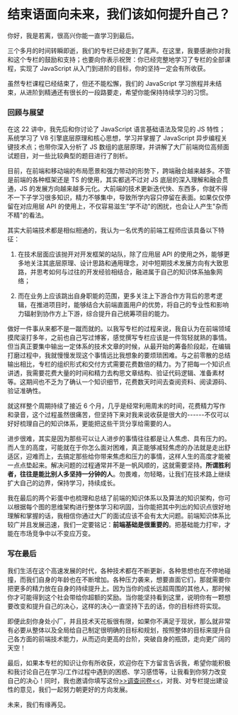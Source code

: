 # 结束语面向未来，我们该如何提升自己？

你好，我是若离，很高兴你能一直学习到最后。

三个多月的时间转瞬即逝，我们的专栏已经走到了尾声。在这里，我要感谢你对我和这个专栏的鼓励和支持；也要向你表示祝贺：你已经完整地学习了专栏的全部课程，实现了 JavaScript 从入门到进阶的目标，你的坚持一定会有所收获。

虽然专栏课程已经结束了，但还不能松懈，我们的 JavaScript 学习旅程并未结束，从进阶到精通还有很长的一段路要走，希望你能保持持续学习的习惯。

### 回顾与展望

在这 22 讲中，我先后和你讨论了 JavaScript 语言基础语法及常见的 JS 特性；系统学习了 V8 引擎底层原理和核心思想，学习并掌握了 JavaScript 异步编程关键技术点；也带你深入分析了 JS 数组的底层原理，并讲解了大厂前端岗位高频面试题目，对一些比较典型的题目进行了剖析。

目前，在前端和移动端的布局愿景和强力带动的形势下，跨端融合越来越多。不管是前端的各种框架还是 TS 的使用，其实都逃不过对 JS 底层的深入理解和融会贯通，JS 的发展方向越来越多元化。大前端的技术更新迭代快、东西多，你就不得不一下子学习很多知识，精力不够集中，导致所学内容只停留在表面。如果仅仅停留在对应用层 API 的使用上，不仅容易滋生"学不动"的困扰，也会让人产生"杂而不精"的看法。

其实大前端技术都是相似相通的，我认为一名优秀的前端工程师应该具备以下特征：

1. 在技术层面应该抛开对开发框架的站队，除了应用层 API 的使用之外，能够更多地关注其底层原理、设计思路和通用理念，对中短期技术发展方向有大致思路，并思考如何与过往的开发经验相结合，融进属于自己的知识体系抽象网络；

2. 而在业务上应该跳出自身职能的范围，更多关注上下游合作方背后的思考逻辑，在推进项目时，能够结合大前端直面用户的优势，将自己的专业性和影响力辐射到协作方上下游，综合提升自己统筹项目的能力。

做好一件事从来都不是一蹴而就的。以我写专栏的过程来说，我自认为在前端领域摸爬滚打多年，之前也自己写过博客，感觉撰写专栏应该是一件驾轻就熟的事情。但当真正要集中输出一定体系的技术文章的时候，从最开始的筹备阶段起，在编辑打磨过程中，我就慢慢发现这个事情远比我想象的要烦琐困难。与之前零散的总结输出相比，专栏的组织形式和交付方式需要花费数倍的精力。为了把每一个知识点讲透，我需要花费大量的时间和精力去构思文章结构、验证代码逻辑、准备素材等。这期间也不乏为了确认一个知识细节，花费数天时间去查阅资料、阅读源码、验证准确性。

就这样整个周期持续了接近 6 个月，几乎是经常利用周末的时间，花费精力写作和录音，这个过程虽然很痛苦，但坚持下来对我来说收获是很大的------不仅可以好好梳理自己的知识体系，更能把这些干货分享给需要的人。

进步很难，其实是因为那些可以让人进步的事情往往都是让人焦虑、具有压力的。而人生的高度，可能就在于你怎么面对困难，真正能够减轻焦虑的办法就是走出舒适区，迎难而上，去搞定那些给你带来焦虑和压力的事情，这样人生的高度才能被一点点垫起来。解决问题的过程通常并不是一帆风顺的，这就需要坚持。**所谓胜利者，往往是能比别人多坚持一分钟的人**。勿畏难，勿轻略，让我们在技术路上继续扩大自己的边界，保持学习，持续成长。

我在最后的两个彩蛋中也梳理和总结了前端的知识体系以及算法的知识架构，你可以根据每个图的思维架构进行整体学习和巩固，当你能把其中列出的知识点很好地理解和掌握的话，我相信你通过大厂的面试应该不会有太大问题。前端知识体系比较广并且发展迅速，我们一定要铭记：**前端基础是很重要的**。把基础能力打牢，才能在市场竞争中以不变应万变。

### 写在最后

我们生活在这个高速发展的时代，各种技术都在不断更新，各种思想也在不停地碰撞，而我们自身的年龄也在不断增加。各种压力袭来，想要直面它们，那就需要你把更多的精力放在自身的持续提升上。因为当你的成长远超周围的其他人，那时候你才可能得到这个社会带给你超额的奖励。当你能坚持看到这里，说明你有一颗想要改变和提升自己的决心，这样的决心一直坚持下去的话，你的目标终将实现。

即便此刻你身处小厂，并且技术天花板很有限，如果你不满足于现状，那么就非常有必要从整体以及全局给自己制定很明确的目标和规划，按照整体的目标来提升自己各方面的前端技术能力，从而迈向更高的台阶，突破自身的瓶颈，走向更广阔的天空！

最后，如果本专栏的知识让你有所收获，欢迎你在下方留言告诉我，希望你能积极和我讨论自己在学习/工作过程中遇到的困惑、学习感悟等，让我看到你努力改变自己的决心！同时，我也邀请你填写这份[\>\>调查问卷\<\<](https://wj.qq.com/s2/8254352/d250/?fileGuid=K44wLnWvdQw1XUgl)，对我、对专栏提出建设性的意见，我们一起努力朝更好的方向发展。

未来，我们有缘再见。

